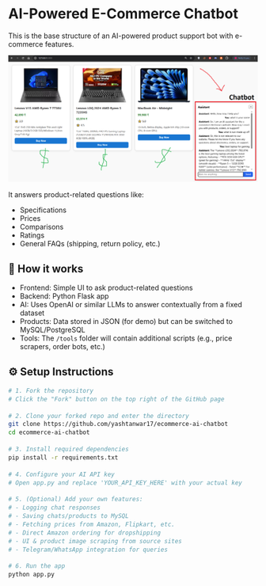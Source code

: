 # AI-Powered E-Commerce Chatbot

This is the base structure of an AI-powered product support bot with e-commerce features.

![E-commerce Chatbot Demo](https://raw.githubusercontent.com/yashtanwar17/ecommerce-ai-chatbot/refs/heads/main/static/abt.png)

It answers product-related questions like:
- Specifications
- Prices
- Comparisons
- Ratings
- General FAQs (shipping, return policy, etc.)

## 🤖 How it works

- Frontend: Simple UI to ask product-related questions
- Backend: Python Flask app
- AI: Uses OpenAI or similar LLMs to answer contextually from a fixed dataset
- Products: Data stored in JSON (for demo) but can be switched to MySQL/PostgreSQL
- Tools: The `/tools` folder will contain additional scripts (e.g., price scrapers, order bots, etc.)

## ⚙️ Setup Instructions

```bash
# 1. Fork the repository
# Click the "Fork" button on the top right of the GitHub page

# 2. Clone your forked repo and enter the directory
git clone https://github.com/yashtanwar17/ecommerce-ai-chatbot
cd ecommerce-ai-chatbot

# 3. Install required dependencies
pip install -r requirements.txt

# 4. Configure your AI API key
# Open app.py and replace 'YOUR_API_KEY_HERE' with your actual key

# 5. (Optional) Add your own features:
# - Logging chat responses
# - Saving chats/products to MySQL
# - Fetching prices from Amazon, Flipkart, etc.
# - Direct Amazon ordering for dropshipping
# - UI & product image scraping from source sites
# - Telegram/WhatsApp integration for queries

# 6. Run the app
python app.py
